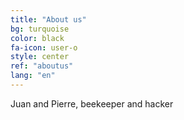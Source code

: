 ```yaml
---
title: "About us"
bg: turquoise
color: black
fa-icon: user-o
style: center
ref: "aboutus"
lang: "en"
---
```

Juan and Pierre, beekeeper and hacker
